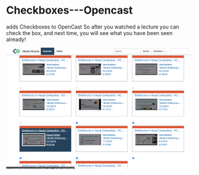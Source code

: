# Checkboxes---Opencast
adds Checkboxes to OpenCast
So after you watched a lecture you can check the box, and next time, you will see what you have been seen already!

![](example.png)

